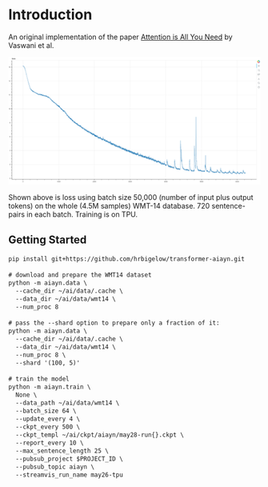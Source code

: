 # Introduction

An original implementation of the paper [Attention is All You
Need](https://arxiv.org/pdf/1706.03762.pdf) by Vaswani et al.

![Preliminary Loss](assets/jul7-loss-6k.png)

Shown above is loss using batch size 50,000 (number of input plus output tokens) on
the whole (4.5M samples) WMT-14 database.  720 sentence-pairs in each batch.
Training is on TPU.

## Getting Started

    pip install git+https://github.com/hrbigelow/transformer-aiayn.git

    # download and prepare the WMT14 dataset
    python -m aiayn.data \
      --cache_dir ~/ai/data/.cache \
      --data_dir ~/ai/data/wmt14 \
      --num_proc 8

    # pass the --shard option to prepare only a fraction of it:
    python -m aiayn.data \
      --cache_dir ~/ai/data/.cache \
      --data_dir ~/ai/data/wmt14 \
      --num_proc 8 \
      --shard '(100, 5)'

    # train the model
    python -m aiayn.train \
      None \
      --data_path ~/ai/data/wmt14 \
      --batch_size 64 \
      --update_every 4 \
      --ckpt_every 500 \
      --ckpt_templ ~/ai/ckpt/aiayn/may28-run{}.ckpt \
      --report_every 10 \
      --max_sentence_length 25 \
      --pubsub_project $PROJECT_ID \
      --pubsub_topic aiayn \
      --streamvis_run_name may26-tpu




